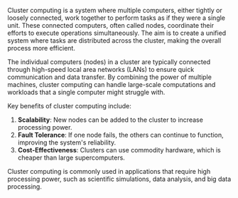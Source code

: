Cluster computing is a system where multiple computers, either tightly or loosely connected, work together to perform tasks as if they were a single unit. These connected computers, often called nodes, coordinate their efforts to execute operations simultaneously. The aim is to create a unified system where tasks are distributed across the cluster, making the overall process more efficient.

The individual computers (nodes) in a cluster are typically connected through high-speed local area networks (LANs) to ensure quick communication and data transfer. By combining the power of multiple machines, cluster computing can handle large-scale computations and workloads that a single computer might struggle with.

Key benefits of cluster computing include:

1. **Scalability**: New nodes can be added to the cluster to increase processing power.
2. **Fault Tolerance**: If one node fails, the others can continue to function, improving the system's reliability.
3. **Cost-Effectiveness**: Clusters can use commodity hardware, which is cheaper than large supercomputers.

Cluster computing is commonly used in applications that require high processing power, such as scientific simulations, data analysis, and big data processing.
